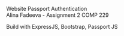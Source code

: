 Website Passport Authentication <br> 
Alina Fadeeva - Assignment 2 COMP 229

Build with ExpressJS, Bootstrap, Passport JS